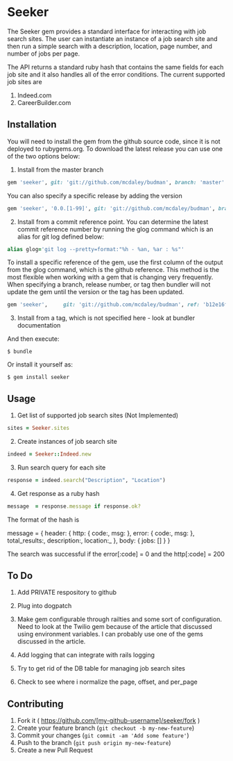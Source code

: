# Seeker

The Seeker gem provides a standard interface for interacting with job search sites. The
user can instantiate an instance of a job search site and then run a simple search
with a description, location, page number, and number of jobs per page.

The API returns a standard ruby hash that contains the same fields for each job site
and it also handles all of the error conditions. The current supported job sites are

1. Indeed.com
2. CareerBuilder.com

## Installation

You will need to install the gem from the github source code, since it is not
deployed to rubygems.org. To download the latest release you can use one of the 
two options below:

1. Install from the master branch

```ruby
gem 'seeker', git: 'git://github.com/mcdaley/budman', branch: 'master'
```

You can also specify a specific release by adding the version

```ruby
gem 'seeker', '0.0.[1-99]', git: 'git://github.com/mcdaley/budman', branch: 'master'
```

2. Install from a commit reference point. You can determine the latest commit
reference number by running the glog command which is an alias for git log defined 
below:

```ruby
alias glog='git log --pretty=format:"%h - %an, %ar : %s"'
```

To install a specific reference of the gem, use the first column of the output 
from the glog command, which is the github reference. This method is the most
flexible when working with a gem that is changing very frequently. When specifying 
a branch, release number, or tag then bundler will not update the gem until the 
version or the tag has been updated.

```ruby
gem 'seeker',     git: 'git://github.com/mcdaley/budman', ref: 'b12e16f'
```

3. Install from a tag, which is not specified here - look at bundler documentation

And then execute:

    $ bundle

Or install it yourself as:

    $ gem install seeker

## Usage

1. Get list of supported job search sites (Not Implemented)
```ruby
sites = Seeker.sites
```

2. Create instances of job search site
```ruby
indeed = Seeker::Indeed.new
```

3. Run search query for each site
```ruby
response = indeed.search("Description", "Location")
```

4. Get response as a ruby hash 
```ruby
message  = response.message if response.ok?
```

The format of the hash is

message = {
  header: {
    http:           { code:, msg: },
    error:          { code:, msg: },
    total_results:,
    description:,
    location:_
  },
  body: {
    jobs: []
  }
}

The search was successful if the error[:code] = 0 and the http[:code] = 200


## To Do
1. Add PRIVATE respository to github

2. Plug into dogpatch

3. Make gem configurable through railties and some sort of configuration. Need
   to look at the Twilio gem because of the article that discussed using 
   environment variables. I can probably use one of the gems discussed in the
   article.

4. Add logging that can integrate with rails logging

5. Try to get rid of the DB table for managing job search sites

6. Check to see where i normalize the page, offset, and per_page

## Contributing

1. Fork it ( https://github.com/[my-github-username]/seeker/fork )
2. Create your feature branch (`git checkout -b my-new-feature`)
3. Commit your changes (`git commit -am 'Add some feature'`)
4. Push to the branch (`git push origin my-new-feature`)
5. Create a new Pull Request
